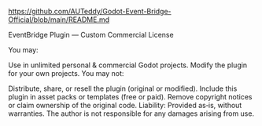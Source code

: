 https://github.com/AUTeddy/Godot-Event-Bridge-Official/blob/main/README.md

EventBridge Plugin — Custom Commercial License

You may:

Use in unlimited personal & commercial Godot projects.
Modify the plugin for your own projects.
You may not:

Distribute, share, or resell the plugin (original or modified).
Include this plugin in asset packs or templates (free or paid).
Remove copyright notices or claim ownership of the original code.
Liability: Provided as‑is, without warranties. The author is not responsible for any damages arising from use.
